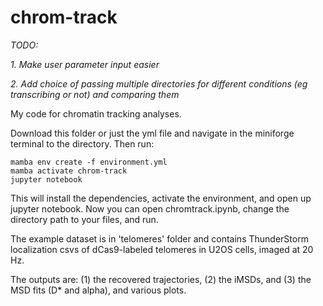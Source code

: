 # chrom-track

*TODO:* 

*1. Make user parameter input easier*

*2. Add choice of passing multiple directories for different conditions (eg transcribing or not) and comparing them*


My code for chromatin tracking analyses.

Download this folder or just the yml file and navigate in the miniforge terminal to the directory. Then run:

```
mamba env create -f environment.yml
mamba activate chrom-track
jupyter notebook
```

This will install the dependencies, activate the environment, and open up jupyter notebook. 
Now you can open chromtrack.ipynb, change the directory path to your files, and run. 

The example dataset is in 'telomeres' folder and contains ThunderStorm localization csvs of dCas9-labeled telomeres in U2OS cells, imaged at 20 Hz.

The outputs are: (1) the recovered trajectories, (2) the iMSDs, and (3) the MSD fits (D* and alpha), and various plots.


